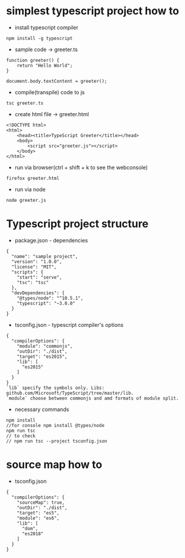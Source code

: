 # simplest typescript project how to

*  install typescript compiler
```
npm install -g typescript
```
* sample code -> greeter.ts
```
function greeter() {
    return "Hello World";
}

document.body.textContent = greeter();
```
* compile(transpile) code to js
```
tsc greeter.ts
```
* create html file -> greeter.html
```
<!DOCTYPE html>
<html>
    <head><title>TypeScript Greeter</title></head>
    <body>
        <script src="greeter.js"></script>
    </body>
</html>
```
* run via browser(ctrl + shift + k to see the webconsole)
```
firefox greeter.html
```
* run via node
```
node greeter.js
```
# Typescript project structure
* package.json - dependencies
```
{
  "name": "sample project",
  "version": "1.0.0",
  "license": "MIT",
  "scripts": {
    "start": "serve",
    "tsc": "tsc"
  },
  "devDependencies": {
    "@types/node": "^10.5.1",
    "typescript": "~3.0.0"
  }
}
```
* tsconfig.json - typescript compiler's options
```
{
  "compilerOptions": {
  	"module": "commonjs",
    "outDir": "./dist",
    "target": "es2015",
    "lib": [
      "es2015"
    ]
  }
}
`lib` specify the symbols only. Libs: github.com/Microsoft/TypeScript/tree/master/lib.   
`module` choose between commonjs and amd formats of module split.  
```
* necessary commands 
```
npm install
//for console npm install @types/node
npm run tsc
// to check
// npm run tsc --project tsconfig.json
```

# source map how to
* tsconfig.json
```
{
  "compilerOptions": {
    "sourceMap": true,
    "outDir": "./dist",
    "target": "es5",
    "module": "es6",
    "lib": [
      "dom",
      "es2018"
    ]
  }
}
```
